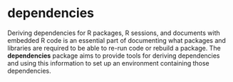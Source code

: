 dependencies
============

Deriving dependencies for R packages, R sessions, and documents with embedded R code is an essential part of documenting what packages and libraries are required to be able to re-run code or rebuild a package. The **dependencies** package aims to provide tools for deriving dependencies and using this information to set up an environment containing those dependencies.